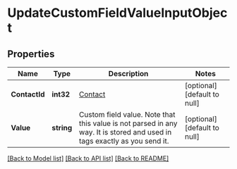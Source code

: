 # UpdateCustomFieldValueInputObject

## Properties
Name | Type | Description | Notes
------------ | ------------- | ------------- | -------------
**ContactId** | **int32** | [Contact](http://docs.textmagictesting.com/tag#Contacts)  | [optional] [default to null]
**Value** | **string** | Custom field value. Note that this value is not parsed in any way. It is stored and used in tags exactly as you send it. | [optional] [default to null]

[[Back to Model list]](../README.md#documentation-for-models) [[Back to API list]](../README.md#documentation-for-api-endpoints) [[Back to README]](../README.md)


